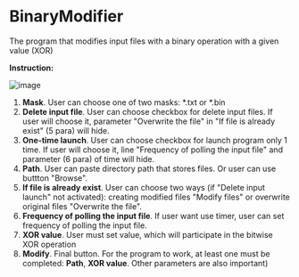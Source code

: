 # BinaryModifier
The program that modifies input files with a binary operation with a given value (XOR)

**Instruction:**

![image](https://github.com/user-attachments/assets/e89cfda9-c33b-4f27-ae81-2967a29c4c60)

1) **Mask**. User can choose one of two masks: *.txt or *.bin
2) **Delete input file**. User can choose checkbox for delete input files. If user will choose it, parameter "Overwrite the file" in "If file is already exist" (5 para) will hide.
3) **One-time launch**. User can choose checkbox for launch program only 1 time. If user will choose it, line "Frequency of polling the input file" and parameter (6 para) of time will hide.
4) **Path**. User can paste directory path that stores files. Or user can use buttton "Browse".
5) **If file is already exist**. User can choose two ways (if "Delete input launch" not activated): creating modified files "Modify files" or overwrite original files "Overwrite the file".
6) **Frequency of polling the input file**. If user want use timer, user can set frequency of polling the input file.
7) **XOR value**. User must set value, which will participate in the bitwise XOR operation
8) **Modify**. Final button. For the program to work, at least one must be completed: **Path**, **XOR value**. Other parameters are also important)
